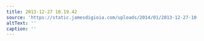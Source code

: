 ```yaml
---
title: 2013-12-27 10.19.42
source: 'https://static.jamesdigioia.com/uploads/2014/01/2013-12-27-10-19-42-scaled.jpg'
altText: ''
caption: ''
---
```


